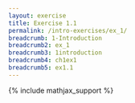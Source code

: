 ```yaml
---
layout: exercise
title: Exercise 1.1
permalink: /intro-exercises/ex_1/
breadcrumb: 1-Introduction
breadcrumb2: ex_1
breadcrumb3: 1introduction
breadcrumb4: ch1ex1
breadcrumb5: ex1.1
---
```

{% include mathjax_support %}
